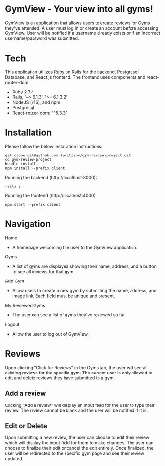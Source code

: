 # GymView - Your view into all gyms!

GymView is an application that allows users to create reviews for Gyms they've attended. A user must log in or create an account before accessing GymView. User will be notified if a username already exists or if an incorrect username/password was submitted.

# Tech

This application utilizes Ruby on Rails for the backend, Postgresql Database, and React.js frontend. The frontend uses components and react-router-dom:

- Ruby 2.7.4
- Rails, '~> 6.1.3', '>= 6.1.3.2'
- NodeJS (v16), and npm
- Postgresql
- React-router-dom: "^5.3.3"

# Installation

Please follow the below installation instructions:

```
git clone git@github.com:turitzinv/gym-review-project.git
cd gym-review-project
bundle install
npm install --prefix client
```


Running the backend (http://localhost:3000):
```
rails s
```


Running the frontend (http://localhost:4000)
```
npm start --prefix client
```


# Navigation

Home
- A homepage welcoming the user to the GymView application.

Gyms
- A list of gyms are displayed showing their name, address, and a button to see all reviews for that gym.

Add Gym
- Allow users to create a new gym by submitting the name, address, and image link.  Each field must be unique and present.

My Reviewed Gyms
- The user can see a list of gyms they've reviewed so far.

Logout
- Allow the user to log out of GymView.

# Reviews

Upon clicking "Click for Reviews" in the Gyms tab, the user will see all existing reviews for the specific gym.  The current user is only allowed to edit and delete reviews they have submitted to a gym.

## Add a review

Clicking "Add a review" will display an input field for the user to type their review.  The review cannot be blank and the user will be notified if it is.

## Edit or Delete

Upon submitting a new review, the user can choose to edit their review which will display the input field for them to make changes. The user can choose to finalize their edit or cancel the edit entirely. Once finalized, the user will be redirected to the specific gym page and see their review updated.


